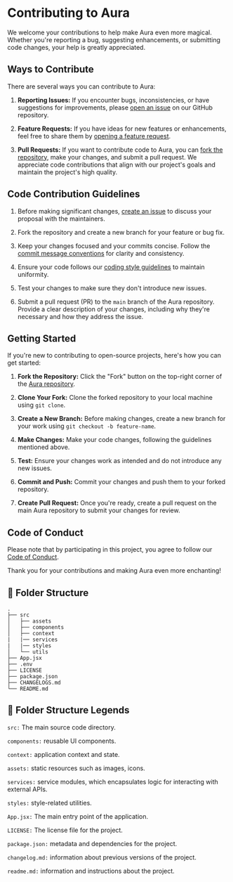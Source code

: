 # Contributing to Aura

 We welcome your contributions to help make Aura even more magical. Whether you're reporting a bug, suggesting enhancements, or submitting code changes, your help is greatly appreciated.

## Ways to Contribute

There are several ways you can contribute to Aura:

1. **Reporting Issues:** If you encounter bugs, inconsistencies, or have suggestions for improvements, please [open an issue](https://github.com/diem0n/aura/issues) on our GitHub repository.

2. **Feature Requests:** If you have ideas for new features or enhancements, feel free to share them by [opening a feature request](https://github.com/diem0n/aura/issues).

3. **Pull Requests:** If you want to contribute code to Aura, you can [fork the repository](https://github.com/diem0n/aura/fork), make your changes, and submit a pull request. We appreciate code contributions that align with our project's goals and maintain the project's high quality.

## Code Contribution Guidelines

1. Before making significant changes, [create an issue](https://github.com/diem0n/aura/issues) to discuss your proposal with the maintainers.

2. Fork the repository and create a new branch for your feature or bug fix.

3. Keep your changes focused and your commits concise. Follow the [commit message conventions](https://www.conventionalcommits.org/) for clarity and consistency.

4. Ensure your code follows our [coding style guidelines](./CODINGSTYLEGUIDE.md) to maintain uniformity.

5. Test your changes to make sure they don't introduce new issues.

6. Submit a pull request (PR) to the `main` branch of the Aura repository. Provide a clear description of your changes, including why they're necessary and how they address the issue.

## Getting Started

If you're new to contributing to open-source projects, here's how you can get started:

1. **Fork the Repository:** Click the "Fork" button on the top-right corner of the [Aura repository](https://github.com/diem0n/aura).

2. **Clone Your Fork:** Clone the forked repository to your local machine using `git clone`.

3. **Create a New Branch:** Before making changes, create a new branch for your work using `git checkout -b feature-name`.

4. **Make Changes:** Make your code changes, following the guidelines mentioned above.

5. **Test:** Ensure your changes work as intended and do not introduce any new issues.

6. **Commit and Push:** Commit your changes and push them to your forked repository.

7. **Create Pull Request:** Once you're ready, create a pull request on the main Aura repository to submit your changes for review.

## Code of Conduct

Please note that by participating in this project, you agree to follow our [Code of Conduct](CODEOFCONDUCT.md).

Thank you for your contributions and making Aura even more enchanting!

## 📂 Folder Structure

    .
    ├── src 
    │   ├── assets
    │   ├── components
    │   ├── context
    |   |── services
    |   |── styles
    │   └── utils
    ├── App.jsx
    ├── .env
    ├── LICENSE
    ├── package.json
    ├── CHANGELOGS.md
    └── README.md

## 🚧 Folder Structure Legends

`src:` The main source code directory.

`components:` reusable UI components.

`context:`  application context and state.

`assets:` static resources such as images, icons.

`services:`  service modules, which encapsulates logic for interacting with external APIs.

`styles:` style-related utilities.

`App.jsx:` The main entry point of the application.

`LICENSE:` The license file for the project.

`package.json:`  metadata and dependencies for the project.

`changelog.md:` information about previous versions of the project.

`readme.md:` information and instructions about the project.